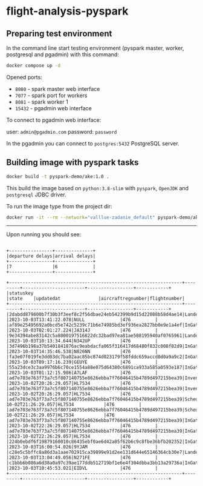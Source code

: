 # flight-analysis-pyspark

## Preparing test environment

In the command line start testing environment (pyspark master, worker, postgresql and pgadmin) with this command:

```bash
docker compose up -d
```

Opened ports:

- `8080` - spark master web interface
- `7077` - spark port for workers
- `8081` - spark worker 1
- `15432` - pgadmin web interface

To connect to pgadmin web interface:

user: `admin@pgadmin.com`
password: `password`

In the pgadmin you can connect to `postgres:5432` PostgreSQL server.

## Building image with pyspark tasks

```bash
docker build -t pyspark-demo/ake:1.0 .
```

This build the image based on `python:3.8-slim` with `pyspark`, `OpenJDK` and `postgresql` JDBC driver.

To run the image type from the project dir:

```bash
docker run -it --rm --network="valllue-zadanie_default" pyspark-demo/ake:1.0
```

---

Upon running you should see:

```none

+----------------+--------------+
|departure delays|arrival delays|
+----------------+--------------+
|7               |6             |
+----------------+--------------+

+----------------------------------------------------------------+---------+-----------------------+-----------------+------------+
|statuskey                                                       |state    |updatedat              |aircraftregnumber|flightnumber|
+----------------------------------------------------------------+---------+-----------------------+-----------------+------------+
|2dabdd879800b7f30b3f3eef8c2f56dbae24eb542399b9d15d22088b58d4ae14|Landed   |2023-10-03T13:41:22.078|NULL             |476         |
|af89e25495692a0bcd5e742c5239c71b6e74985bd3ef936ea2827bb0e9e1a4ef|InGate   |2023-10-03T02:01:27.224|JA314J           |476         |
|9e34394abe83142c5a8000197516822dc32bad97ea81ae508195940af0765961|Landed   |2023-10-03T10:13:34.644|N342UP           |476         |
|3d7496b198a37b5401841876ac9eabdacfa065f316417d68480f832c008f82d9|InGate   |2023-10-03T14:35:46.538|N826NN           |476         |
|fa3e07f019fe3dd03dc7ba02aac85bc874d023179f58fddc659accd8d0a9a9c2|InGate   |2023-10-03T09:17:16.239|GEUYE            |476         |
|55a23dce3c3aa9976b6c70ce1554a88e075d64380c6891ca933a585a0593e187|InGate   |2023-10-03T01:12:15.986|A7LAF            |476         |
|ad7e703e763f73a7c5f807140755e8626ebba7f76046415b4789d497215bea39|Invented |2023-10-02T20:26:29.057|HL7534           |476         |
|ad7e703e763f73a7c5f807140755e8626ebba7f76046415b4789d497215bea39|Invented |2023-10-02T20:26:29.057|HL7534           |476         |
|ad7e703e763f73a7c5f807140755e8626ebba7f76046415b4789d497215bea39|Scheduled|2023-10-02T21:26:29.057|HL7534           |476         |
|ad7e703e763f73a7c5f807140755e8626ebba7f76046415b4789d497215bea39|Scheduled|2023-10-02T21:26:29.057|HL7534           |476         |
|ad7e703e763f73a7c5f807140755e8626ebba7f76046415b4789d497215bea39|InGate   |2023-10-02T22:26:29.057|HL7534           |476         |
|ad7e703e763f73a7c5f807140755e8626ebba7f76046415b4789d497215bea39|InGate   |2023-10-02T22:26:29.057|HL7534           |476         |
|224b0ebdf6f19879160010c86435ebf0ae6d42a05f62b6c9c8fbe36bfb202352|InGate   |2023-10-03T16:00:54.026|9YJAM            |476         |
|c28e5c5bffc8a86d3a1aae702915ca39899e91d2ee131d644e65146364cb30e7|Landed   |2023-10-03T13:04:49.056|N271FE           |476         |
|c1bbb6b086a6d38a0a97c39ae177ddb512719bf1e6e4f304dbba3bb13a29736a|InGate   |2023-10-03T10:45:53.021|EIDVL            |476         |
+----------------------------------------------------------------+---------+-----------------------+-----------------+------------+
```
